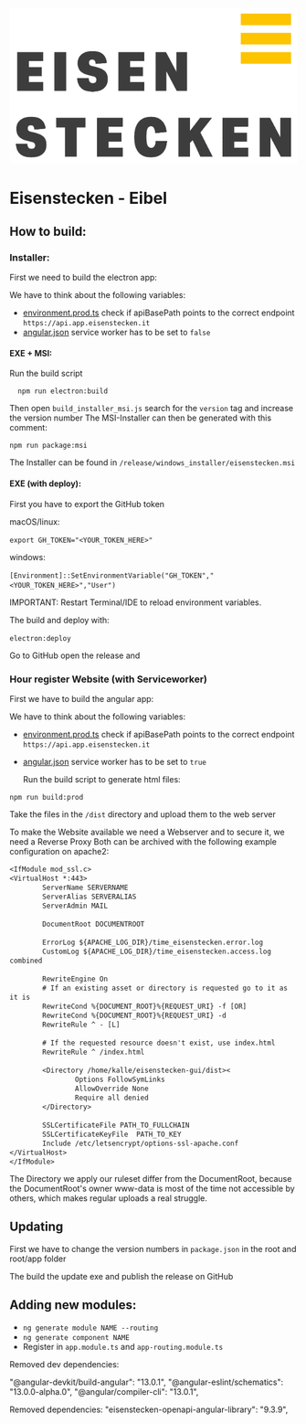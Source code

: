 ![Eisenstecken-Logo](/src/assets/icons/eisenstecken.bmp)

# Eisenstecken - Eibel

## How to build:

### Installer:

First we need to build the electron app:

We have to think about the following variables:

- [environment.prod.ts](/src/environments/environment.prod.ts) check if apiBasePath points to the correct endpoint
  `https://api.app.eisenstecken.it`
- [angular.json](/angular.json) service worker has to be set to `false`

#### EXE + MSI:

Run the build script

````
  npm run electron:build   
````

Then open `build_installer_msi.js` search for the `version` tag and increase the version number The MSI-Installer can
then be generated with this comment:

````
npm run package:msi
````

The Installer can be found in `/release/windows_installer/eisenstecken.msi`

#### EXE (with deploy):

First you have to export the GitHub token

macOS/linux:

`export GH_TOKEN="<YOUR_TOKEN_HERE>"`

windows:

`[Environment]::SetEnvironmentVariable("GH_TOKEN","<YOUR_TOKEN_HERE>","User")`

IMPORTANT: Restart Terminal/IDE to reload environment variables.

The build and deploy with:

`electron:deploy`

Go to GitHub open the release and

### Hour register Website (with Serviceworker)

First we have to build the angular app:

We have to think about the following variables:

- [environment.prod.ts](/src/environments/environment.prod.ts) check if apiBasePath points to the correct endpoint
  `https://api.app.eisenstecken.it`
- [angular.json](/angular.json) service worker has to be set to `true`

  Run the build script to generate html files:

````
npm run build:prod
````

Take the files in the `/dist` directory and upload them to the web server

To make the Website available we need a Webserver and to secure it, we need a Reverse Proxy Both can be archived with
the following example configuration on apache2:

````
<IfModule mod_ssl.c>
<VirtualHost *:443>
        ServerName SERVERNAME
        ServerAlias SERVERALIAS
        ServerAdmin MAIL

        DocumentRoot DOCUMENTROOT

        ErrorLog ${APACHE_LOG_DIR}/time_eisenstecken.error.log
        CustomLog ${APACHE_LOG_DIR}/time_eisenstecken.access.log combined

        RewriteEngine On
        # If an existing asset or directory is requested go to it as it is
        RewriteCond %{DOCUMENT_ROOT}%{REQUEST_URI} -f [OR]
        RewriteCond %{DOCUMENT_ROOT}%{REQUEST_URI} -d
        RewriteRule ^ - [L]

        # If the requested resource doesn't exist, use index.html
        RewriteRule ^ /index.html

        <Directory /home/kalle/eisenstecken-gui/dist><
                Options FollowSymLinks
                AllowOverride None
                Require all denied
        </Directory>

        SSLCertificateFile PATH_TO_FULLCHAIN
        SSLCertificateKeyFile  PATH_TO_KEY
        Include /etc/letsencrypt/options-ssl-apache.conf
</VirtualHost>
</IfModule>
````

The Directory we apply our ruleset differ from the DocumentRoot, because the DocumentRoot's owner www-data is most of
the time not accessible by others, which makes regular uploads a real struggle.

## Updating

First we have to change the version numbers in `package.json` in the root and root/app folder

The build the update exe and publish the release on GitHub

## Adding new modules:

- `ng generate module NAME --routing`
- `ng generate component NAME`
- Register in `app.module.ts` and `app-routing.module.ts`


Removed dev dependencies:

"@angular-devkit/build-angular": "13.0.1",
"@angular-eslint/schematics": "13.0.0-alpha.0",
"@angular/compiler-cli": "13.0.1",

Removed dependencies:
 "eisenstecken-openapi-angular-library": "9.3.9",
